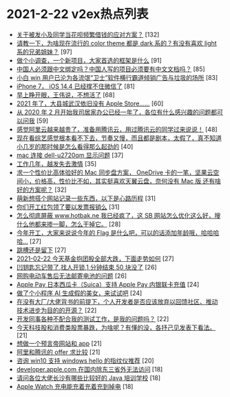 # 2021-2-22 v2ex热点列表

+ [关于被发小及同学当花呗频繁借钱的应对方案？](https://www.v2ex.com/t/754987#reply132) [132]
+ [请教一下，为啥现在流行的 color theme 都是 dark 系的？有没有喜欢 light 系的兄弟姐妹？](https://www.v2ex.com/t/754951#reply97) [97]
+ [做个小调查，一个新项目，大家首选的框架是什么](https://www.v2ex.com/t/754961#reply91) [91]
+ [中国人必须跟中文绑定吗？中国人写的项目必须要有中文文档吗？](https://www.v2ex.com/t/755180#reply85) [85]
+ [小白 win 用户已沦为各流氓“卫士”软件横行霸道倾销广告与垃圾的场所](https://www.v2ex.com/t/754945#reply83) [83]
+ [iPhone 7， iOS 14.4 已经撑不住微信了](https://www.v2ex.com/t/754950#reply81) [81]
+ [早上睁开眼，王伟说，不想活了](https://www.v2ex.com/t/754936#reply68) [68]
+ [2021 年了，大县城武汉依旧没有 Apple Store......](https://www.v2ex.com/t/755026#reply60) [60]
+ [从 2020 年 2 月开始我司居家办公已经一年了，各位有什么感兴趣的问题都可以问我](https://www.v2ex.com/t/755031#reply59) [59]
+ [感觉阿里云越来越贵了，准备用腾讯云，用过腾讯云的同学过来说说！](https://www.v2ex.com/t/755076#reply48) [48]
+ [现在看综艺感觉根本看不下去，节奏又慢，而且都是剧本，太假了，真不知道小几岁的那时候是怎么看得那么起劲的](https://www.v2ex.com/t/755121#reply40) [40]
+ [mac 连接 dell-u2720qm 显示问题](https://www.v2ex.com/t/754992#reply37) [37]
+ [工作几年，越发失去激情](https://www.v2ex.com/t/754974#reply35) [35]
+ [求一个性价比高体验好的 Mac 同步盘方案， OneDrive 卡的一笔，坚果云空间小，价格高，性价比不如，其实挺喜欢天翼云盘，奈何没有 Mac 版 还有啥好的方案呢？](https://www.v2ex.com/t/754968#reply32) [32]
+ [萌新想搭个网站记录一些东西，以下是心路历程](https://www.v2ex.com/t/755027#reply31) [31]
+ [你们开工红包领了要以发票报销么](https://www.v2ex.com/t/754941#reply31) [31]
+ [怎么彻底屏蔽 www.hotbak.ne 我已经疯了，这 SB 网站怎么优化这么好，搜什么他都来掺一脚，怎么干掉它。](https://www.v2ex.com/t/755048#reply28) [28]
+ [今年开工，大家来说说今年的 Flag 是什么吧，可以的话添加年龄哦，哈哈哈哈...](https://www.v2ex.com/t/754972#reply27) [27]
+ [跳槽还是留下](https://www.v2ex.com/t/755084#reply27) [27]
+ [2021-02-22 今天基金抱团股全部大跌，下面走势如何](https://www.v2ex.com/t/755106#reply27) [27]
+ [[!]钥匙忘记带了,找人开锁,1 分钟结束 50 块没了](https://www.v2ex.com/t/755234#reply26) [26]
+ [网购电动车售后无法邮寄电池的问题](https://www.v2ex.com/t/754979#reply26) [26]
+ [Apple Pay 日本西瓜卡（Suica）支持 Apple Pay 内银联卡充值](https://www.v2ex.com/t/755227#reply24) [24]
+ [做了个小程序 AI 生成假的美女，来试试吧](https://www.v2ex.com/t/755032#reply24) [24]
+ [在没有大厂/大佬背书的前提下，个人开发者是否应该放弃以回馈社区、推动技术进步为目的的开源？](https://www.v2ex.com/t/755204#reply22) [22]
+ [开发同事各种不配合我的测试工作，是我的问题吗？](https://www.v2ex.com/t/755036#reply22) [22]
+ [今天科技股和消费类股票暴跌，为啥呢？有懂的没，各抒己见发表下看法。](https://www.v2ex.com/t/755089#reply21) [21]
+ [想做一个预言帝网站和 app](https://www.v2ex.com/t/755101#reply21) [21]
+ [阿里和腾讯的 offer 求比较](https://www.v2ex.com/t/755107#reply21) [21]
+ [咨询 win10 支持 windows hello 的指纹仪推荐](https://www.v2ex.com/t/755052#reply20) [20]
+ [developer.apple.com 在国内除东三省外无法访问](https://www.v2ex.com/t/754948#reply18) [18]
+ [请问各位大佬长沙有哪些比较好的 Java 培训学校](https://www.v2ex.com/t/754955#reply18) [18]
+ [Apple Watch 充电能充着充着充到掉电](https://www.v2ex.com/t/754937#reply18) [18]
